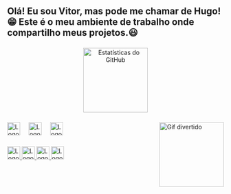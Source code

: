 <h2 align="left">Olá! Eu sou Vitor, mas pode me chamar de Hugo!😁 Este é o meu ambiente de trabalho onde compartilho meus projetos.😃</h2>

###

<div align="center">
  <img src="https://github-readme-stats.vercel.app/api?username=Hugofferr&hide_title=false&hide_rank=false&show_icons=true&include_all_commits=true&count_private=true&disable_animations=false&theme=onedark&locale=en&hide_border=false" height="150" alt="Estatísticas do GitHub" />
</div>

###

<img align="right" height="150" src="https://media.tenor.com/itjFesV8_RUAAAAi/soulja-boy-pepe.gif" alt="Gif divertido" />

###

<div align="left">
  <img src="https://cdn.jsdelivr.net/gh/devicons/devicon/icons/javascript/javascript-original.svg" height="30" alt="Logo do JavaScript" />
  <img width="12" />
  <img src="https://cdn.jsdelivr.net/gh/devicons/devicon/icons/html5/html5-original.svg" height="30" alt="Logo do HTML5" />
  <img width="12" />
  <img src="https://cdn.jsdelivr.net/gh/devicons/devicon/icons/css3/css3-original.svg" height="30" alt="Logo do CSS3" />
</div>

###

<div align="left">
  <a href="https://instagram.com/hugofferr" target="_blank" rel="noopener noreferrer">
    <img src="https://img.shields.io/static/v1?message=Instagram&logo=instagram&label=&color=E4405F&logoColor=white&style=for-the-badge" height="30" alt="Logo do Instagram" />
  </a>
  <a href="https://discord.com/Luxesynth" target="_blank" rel="noopener noreferrer">
    <img src="https://img.shields.io/static/v1?message=Discord&logo=discord&label=&color=7289DA&logoColor=white&style=for-the-badge" height="30" alt="Logo do Discord" />
  </a>
  <a href="mailto:vitor.ferreira@gmail.com" target="_blank" rel="noopener noreferrer">
    <img src="https://img.shields.io/static/v1?message=Gmail&logo=gmail&label=&color=D14836&logoColor=white&style=for-the-badge" height="30" alt="Logo do Gmail" />
  </a>
  <a href="https://www.linkedin.com/in/vitor-hugo-botelho-ferreira-/" target="_blank" rel="noopener noreferrer">
    <img src="https://img.shields.io/static/v1?message=LinkedIn&logo=linkedin&label=&color=0077B5&logoColor=white&style=for-the-badge" height="30" alt="Logo do LinkedIn" />
  </a>
</div>

###
